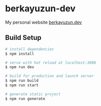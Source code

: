 # berkayuzun-dev

My personal website [berkayuzun.dev](https://berkayuzun.dev/)

## Build Setup

```bash
# install dependencies
$ npm install

# serve with hot reload at localhost:3000
$ npm run dev

# build for production and launch server
$ npm run build
$ npm run start

# generate static project
$ npm run generate
```
